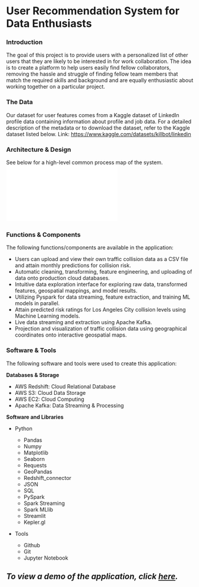 # **User Recommendation System for Data Enthusiasts**


### **Introduction**
The goal of this project is to provide users with a personalized list of other users that they are likely to be interested in for work collaboration. The idea is to create a platform to help users easily find fellow collaborators, removing the hassle and struggle of finding fellow team members that match the required skills and background and are equally enthusiastic about working together on a particular project. 


### **The Data**
Our dataset for user features comes from a Kaggle dataset of LinkedIn profile data containing information about profile and job data.
For a detailed description of the metadata or to download the dataset, refer to the Kaggle dataset listed below.
Link: https://www.kaggle.com/datasets/killbot/linkedin 


### **Architecture & Design**
See below for a high-level common process map of the system.
![processmap](assets/Common%20Process%20Map%20DSCI560.pdf)


### **Functions & Components**
The following functions/components are available in the application:
- Users can upload and view their own traffic collision data as a CSV file and attain monthly predictions for collision risk.
- Automatic cleaning, transforming, feature engineering, and uploading of data onto production cloud databases.
- Intuitive data exploration interface for exploring raw data, transformed features, geospatial mappings, and model results.
- Utilizing Pyspark for data streaming, feature extraction, and training ML models in parallel.
- Attain predicted risk ratings for Los Angeles City collision levels using Machine Learning models.
- Live data streaming and extraction using Apache Kafka.
- Projection and visualization of traffic collision data using geographical coordinates onto interactive geospatial maps.


### **Software & Tools**
The following software and tools were used to create this application:

**Databases & Storage**
- AWS Redshift: Cloud Relational Database
- AWS S3: Cloud Data Storage
- AWS EC2: Cloud Computing
- Apache Kafka: Data Streaming & Processing

**Software and Libraries**
- Python
    - Pandas
    - Numpy
    - Matplotlib
    - Seaborn
    - Requests
    - GeoPandas
    - Redshift_connector
    - JSON
    - SQL
    - PySpark
    - Spark Streaming
    - Spark MLlib
    - Streamlit
    - Kepler.gl

- Tools
    - Github
    - Git
    - Jupyter Notebook


## ***To view a demo of the application, click [here](https://drive.google.com/file/d/1hB8RYxFXCXPB5-pG7UXwCKUV-_z8JEYn/view?usp=sharing).***